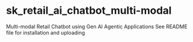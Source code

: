 # sk_retail_ai_chatbot_multi-modal
Multi-modal Retail Chatbot using Gen AI Agentic Applications
See README file for installation and uploading
